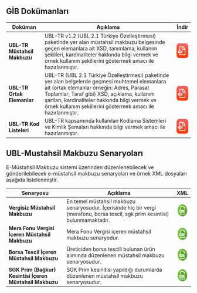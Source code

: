 ## GİB Dokümanları

Doküman | Açıklama         | İndir  
--------- | ----------- | -----------
**UBL-TR Müstahsil Makbuzu** | UBL-TR v1.2 (UBL 2.1 Türkiye Özelleştirmesi) paketinde yer alan müstahsil makbuzu  belgesinde geçen elemanlara ait XSD, tanımlama, kullanım şekilleri, kardinaliteler hakkında bilgi vermek ve örnek kullanım şekillerini göstermek amacı ile hazırlanmıştır. | <a href="http://www.efatura.gov.tr/dosyalar/kilavuzlar/UBL-TR_Mustahsil_Makbuzu-V_1.0.pdf"><img src="/images/pdf-icon.png" height="40" width="35"/></a>
**UBL-TR Ortak Elemanlar** | UBL-TR (UBL 2.1 Türkiye Özelleştirmesi) paketinde yer alan belgelerde geçmesi muhtemel elemanlara ait (ortak elemanlar örneğin: Adres, Parasal Toplamlar, Taraf gibi) XSD, açıklama, kullanım şartları, kardinaliteler hakkında bilgi vermek ve örnek kullanım şekillerini göstermek amacı ile hazırlanmıştır.| <a href="/resource/BELGELER/UBL-TR Ortak Elemanlar - V 0.7.pdf"><img src="/images/pdf-icon.png" height="40" width="35"/></a>
**UBL-TR Kod Listeleri** | UBL-TR kapsamında kullanılan Kodlama Sistemleri ve Kimlik Şemaları hakkında bilgi vermek amacı ile hazırlanmıştır.| <a href="/resource/BELGELER/UBL-TR Kod Listeleri - V 1.18.pdf"><img src="/images/pdf-icon.png" height="40" width="35"/></a>


## UBL-Mustahsil Makbuzu Senaryoları
E-Müstahsil Makbuzu sistemi üzerinden düzenlenebilecek ve gönderilebilecek e-müstahsil makbuzu senaryoları ve örnek  XML dosyaları aşağıda listelenmiştir.

Senaryosu | Açıklama         | XML  
--------- | ----------- | -----------
**Vergisiz Müstahsil Makbuzu** | En temel müstahsil makbuzu senaryosudur. İçerisinde hiç bir vergi (merafonu, borsa tescil, sgk prim kesintisi) bulunmamaktadır.  | <a href="/resource/xml/mustahsil_vergisiz.xml" target = "_blank" > <img src = "/images/xml-icon.png" height="40" width="35"/></a>
**Mera Fonu Vergisi İçeren Müstahsil Makbuzu** | Mera Fonu Vergisi içeren müstahsil makbuzu senaryodur. | <a href="/resource/xml/mustahsil_merafonu.xml" target="_blank"> <img src="/images/xml-icon.png" height="40" width="35"/></a>
**Borsa Tescil İçeren Müstahsil Makbuzu** | Üreticiden borsa tescili bulunan ürün alımında düzenlenen müstahsil makbuzu senaryosudur.| <a href="/resource/xml/mustahsil_borsatescil.xml" target="_blank"> <img src="/images/xml-icon.png" height="40" width="35"/></a>
**SGK Prim (Bağkur) Kesintisi İçeren Müstahsil Makbuzu** | SGK Prim kesinitisi yapıldığı durumlarda düzenlenen müstahsil makbuzu senaryosudur.| <a href="/resource/xml/mustahsil_bagkur.xml" target="_blank"> <img src="/images/xml-icon.png" height="40" width="35"/></a>
